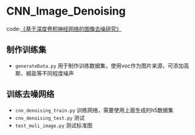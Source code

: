 # CNN_Image_Denoising
code:[《基于深度卷积神经网络的图像去噪研究》](http://kns.cnki.net/kcms/detail/detail.aspx?filename=JSJC201703042&amp;dbcode=CJFD&amp;dbname=CJFD2017&amp;v=)


## 制作训练集

- `generateData.py` 用于制作训练数据集，使用voc作为图片来源，可添加高斯、椒盐等不同程度噪声

## 训练去噪网络

- `cnn_denoising_train.py` 训练网络，需要使用上面生成的h5数据集
- `cnn_denoising_test.py` 测试
- `test_muli_image.py` 测试标准图

